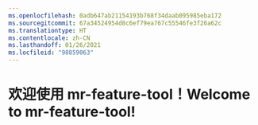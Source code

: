 ```yaml
---
ms.openlocfilehash: 0adb647ab21154193b768f34daab095985eba172
ms.sourcegitcommit: 67a34524954d8c6ef79ea767c55546fe3f26a62c
ms.translationtype: HT
ms.contentlocale: zh-CN
ms.lasthandoff: 01/26/2021
ms.locfileid: "98859063"
---
```

# <a name="welcome-to-mr-feature-tool"></a><span data-ttu-id="542a9-101">欢迎使用 mr-feature-tool！</span><span class="sxs-lookup"><span data-stu-id="542a9-101">Welcome to mr-feature-tool!</span></span>